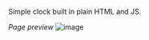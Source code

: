 Simple clock built in plain HTML and JS.

_Page preview_
![image](https://github.com/mosnamarco/simple_clock/assets/122838600/0241e68c-f9c9-4985-8191-1823864f6845)
